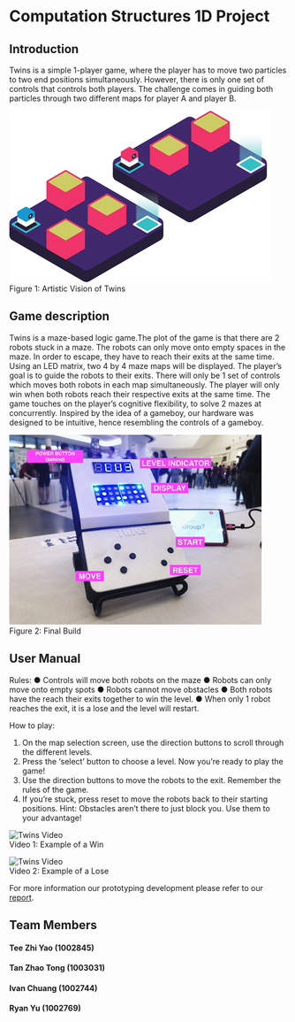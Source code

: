 # Computation Structures 1D Project

## Introduction
Twins is a simple 1-player game, where the player has to move two particles to two end positions simultaneously. However, there is only one set of controls that controls both players. The challenge comes in guiding both particles through two different maps for player A and player B.

![alt text](Images/CoverPic.png "Artistic Vision of Twins")</br>
Figure 1: Artistic Vision of Twins

## Game description
Twins is a maze-based logic game.The plot of the game is that there are 2 robots stuck in a maze. The robots can only move onto empty spaces in the maze. In order to escape, they have to reach their exits at the same time. 
Using an LED matrix, two 4 by 4 maze maps will be displayed. The player’s goal is to guide the robots to their exits. There will only be 1 set of controls which moves both robots in each map simultaneously. The player will only win when both robots reach their respective exits at the same time. The game touches on the player’s cognitive flexibility, to solve 2 mazes at concurrently. 
Inspired by the idea of a gameboy, our hardware was designed to be intuitive, hence resembling the controls of a gameboy.

![alt text](Images/FinalBuild.png "Final Build")</br>
Figure 2: Final Build

## User Manual
Rules:
● Controls will move both robots on the maze
● Robots can only move onto empty spots
● Robots cannot move obstacles
● Both robots have the reach their exits together to win the level.
● When only 1 robot reaches the exit, it is a lose and the level will restart. 
 
How to play:
1. On the map selection screen, use the direction buttons to scroll through the different levels.
2. Press the ‘select’ button to choose a level. Now you’re ready to play the game!
3. Use the direction buttons to move the robots to the exit. Remember the rules of the game.
4. If you’re stuck, press reset to move the robots back to their starting positions.
Hint: Obstacles aren’t there to just block you. Use them to your advantage!

![Twins Video](Images/Demo1.gif "Win")</br>
Video 1: Example of a Win </br>

![Twins Video](Images/Demo2.gif "Lose")</br>
Video 2: Example of a Lose

<p>For more information our prototyping development please refer to our <a href="https://github.com/teezhiyao/1D_Twins_CI03_7/blob/master/Report.pdf/" title="report">
report</a>.</p>


## Team Members
#### Tee Zhi Yao (1002845)
#### Tan Zhao Tong (1003031)
#### Ivan Chuang (1002744)
#### Ryan Yu (1002769)
